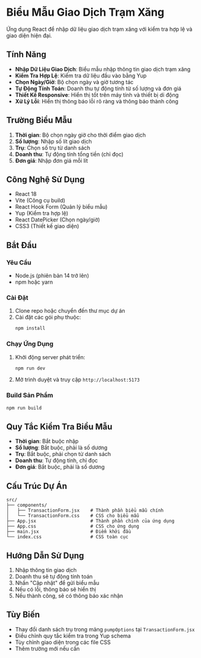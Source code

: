 # Biểu Mẫu Giao Dịch Trạm Xăng

Ứng dụng React để nhập dữ liệu giao dịch trạm xăng với kiểm tra hợp lệ và giao diện hiện đại.

## Tính Năng

- **Nhập Dữ Liệu Giao Dịch**: Biểu mẫu nhập thông tin giao dịch trạm xăng
- **Kiểm Tra Hợp Lệ**: Kiểm tra dữ liệu đầu vào bằng Yup
- **Chọn Ngày/Giờ**: Bộ chọn ngày và giờ tương tác
- **Tự Động Tính Toán**: Doanh thu tự động tính từ số lượng và đơn giá
- **Thiết Kế Responsive**: Hiển thị tốt trên máy tính và thiết bị di động
- **Xử Lý Lỗi**: Hiển thị thông báo lỗi rõ ràng và thông báo thành công

## Trường Biểu Mẫu

1. **Thời gian**: Bộ chọn ngày giờ cho thời điểm giao dịch
2. **Số lượng**: Nhập số lít giao dịch
3. **Trụ**: Chọn số trụ từ danh sách
4. **Doanh thu**: Tự động tính tổng tiền (chỉ đọc)
5. **Đơn giá**: Nhập đơn giá mỗi lít

## Công Nghệ Sử Dụng

- React 18
- Vite (Công cụ build)
- React Hook Form (Quản lý biểu mẫu)
- Yup (Kiểm tra hợp lệ)
- React DatePicker (Chọn ngày/giờ)
- CSS3 (Thiết kế giao diện)

## Bắt Đầu

### Yêu Cầu

- Node.js (phiên bản 14 trở lên)
- npm hoặc yarn

### Cài Đặt

1. Clone repo hoặc chuyển đến thư mục dự án
2. Cài đặt các gói phụ thuộc:
   ```bash
   npm install
   ```

### Chạy Ứng Dụng

1. Khởi động server phát triển:
   ```bash
   npm run dev
   ```

2. Mở trình duyệt và truy cập `http://localhost:5173`

### Build Sản Phẩm

```bash
npm run build
```

## Quy Tắc Kiểm Tra Biểu Mẫu

- **Thời gian**: Bắt buộc nhập
- **Số lượng**: Bắt buộc, phải là số dương
- **Trụ**: Bắt buộc, phải chọn từ danh sách
- **Doanh thu**: Tự động tính, chỉ đọc
- **Đơn giá**: Bắt buộc, phải là số dương

## Cấu Trúc Dự Án

```
src/
├── components/
│   ├── TransactionForm.jsx    # Thành phần biểu mẫu chính
│   └── TransactionForm.css    # CSS cho biểu mẫu
├── App.jsx                    # Thành phần chính của ứng dụng
├── App.css                    # CSS cho ứng dụng
├── main.jsx                   # Điểm khởi đầu
└── index.css                  # CSS toàn cục
```

## Hướng Dẫn Sử Dụng

1. Nhập thông tin giao dịch
2. Doanh thu sẽ tự động tính toán
3. Nhấn "Cập nhật" để gửi biểu mẫu
4. Nếu có lỗi, thông báo sẽ hiển thị
5. Nếu thành công, sẽ có thông báo xác nhận

## Tùy Biến

- Thay đổi danh sách trụ trong mảng `pumpOptions` tại `TransactionForm.jsx`
- Điều chỉnh quy tắc kiểm tra trong Yup schema
- Tùy chỉnh giao diện trong các file CSS
- Thêm trường mới nếu cần